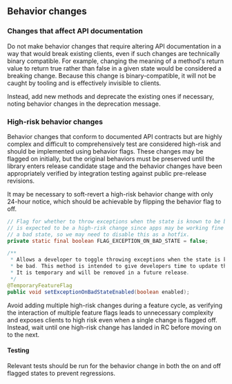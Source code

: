 ## Behavior changes

### Changes that affect API documentation

Do not make behavior changes that require altering API documentation in a way
that would break existing clients, even if such changes are technically binary
compatible. For example, changing the meaning of a method's return value to
return true rather than false in a given state would be considered a breaking
change. Because this change is binary-compatible, it will not be caught by
tooling and is effectively invisible to clients.

Instead, add new methods and deprecate the existing ones if necessary, noting
behavior changes in the deprecation message.

### High-risk behavior changes

Behavior changes that conform to documented API contracts but are highly complex
and difficult to comprehensively test are considered high-risk and should be
implemented using behavior flags. These changes may be flagged on initially, but
the original behaviors must be preserved until the library enters release
candidate stage and the behavior changes have been appropriately verified by
integration testing against public pre-release
revisions.

It may be necessary to soft-revert a high-risk behavior change with only 24-hour
notice, which should be achievable by flipping the behavior flag to off.

```java
// Flag for whether to throw exceptions when the state is known to be bad. This
// is expected to be a high-risk change since apps may be working fine even with
// a bad state, so we may need to disable this as a hotfix.
private static final boolean FLAG_EXCEPTION_ON_BAD_STATE = false;
```

```java
/**
 * Allows a developer to toggle throwing exceptions when the state is known to
 * be bad. This method is intended to give developers time to update their code.
 * It is temporary and will be removed in a future release.
 */
@TemporaryFeatureFlag
public void setExceptionOnBadStateEnabled(boolean enabled);
```

Avoid adding multiple high-risk changes during a feature cycle, as verifying the
interaction of multiple feature flags leads to unnecessary complexity and
exposes clients to high risk even when a single change is flagged off. Instead,
wait until one high-risk change has landed in RC before moving on to the next.

#### Testing

Relevant tests should be run for the behavior change in both the on and off
flagged states to prevent regressions.
